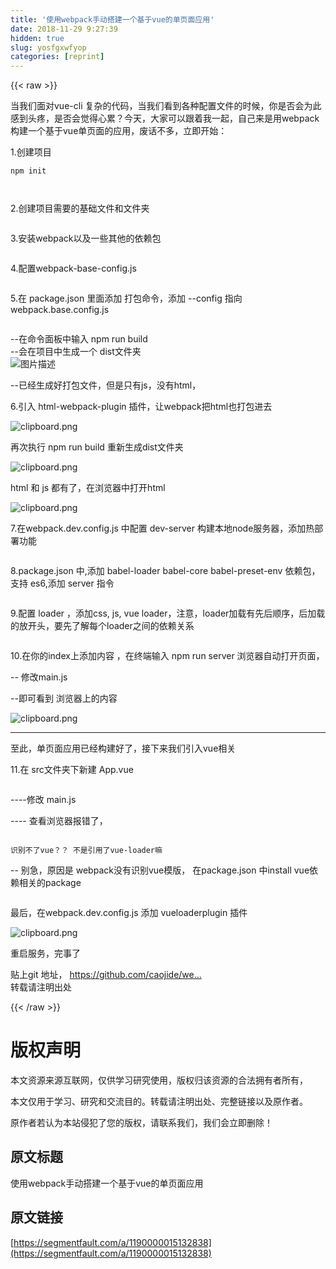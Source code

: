 ```yaml
---
title: '使用webpack手动搭建一个基于vue的单页面应用' 
date: 2018-11-29 9:27:39
hidden: true
slug: yosfgxwfyop
categories: [reprint]
---
```


{{< raw >}}

                    
<p>&#x5F53;&#x6211;&#x4EEC;&#x9762;&#x5BF9;vue-cli &#x590D;&#x6742;&#x7684;&#x4EE3;&#x7801;&#xFF0C;&#x5F53;&#x6211;&#x4EEC;&#x770B;&#x5230;&#x5404;&#x79CD;&#x914D;&#x7F6E;&#x6587;&#x4EF6;&#x7684;&#x65F6;&#x5019;&#xFF0C;&#x4F60;&#x662F;&#x5426;&#x4F1A;&#x4E3A;&#x6B64;&#x611F;&#x5230;&#x5934;&#x75BC;&#xFF0C;&#x662F;&#x5426;&#x4F1A;&#x89C9;&#x5F97;&#x5FC3;&#x7D2F;&#xFF1F;&#x4ECA;&#x5929;&#xFF0C;&#x5927;&#x5BB6;&#x53EF;&#x4EE5;&#x8DDF;&#x7740;&#x6211;&#x4E00;&#x8D77;&#xFF0C;&#x81EA;&#x5DF1;&#x6765;&#x662F;&#x7528;webpack &#x6784;&#x5EFA;&#x4E00;&#x4E2A;&#x57FA;&#x4E8E;vue&#x5355;&#x9875;&#x9762;&#x7684;&#x5E94;&#x7528;&#xFF0C;&#x5E9F;&#x8BDD;&#x4E0D;&#x591A;&#xFF0C;&#x7ACB;&#x5373;&#x5F00;&#x59CB;&#xFF1A;</p>
<p>1.&#x521B;&#x5EFA;&#x9879;&#x76EE;</p>
<div class="widget-codetool" style="display:none;">
      <div class="widget-codetool--inner">
      <span class="selectCode code-tool" data-toggle="tooltip" data-placement="top" title="" data-original-title="&#x5168;&#x9009;"></span>
      <span type="button" class="copyCode code-tool" data-toggle="tooltip" data-placement="top" data-clipboard-text="npm init 
  " title="" data-original-title="&#x590D;&#x5236;"></span>
      <span type="button" class="saveToNote code-tool" data-toggle="tooltip" data-placement="top" title="" data-original-title="&#x653E;&#x8FDB;&#x7B14;&#x8BB0;"></span>
      </div>
      </div><pre class="hljs coffeescript"><code><span class="hljs-built_in">npm</span> init 
  </code></pre>
<p><span class="img-wrap"><img data-src="/img/bVbbBQv?w=2010&amp;h=432" src="https://static.alili.tech/img/bVbbBQv?w=2010&amp;h=432" alt="" title="" style="cursor: pointer; display: inline;"></span></p>
<p>2.&#x521B;&#x5EFA;&#x9879;&#x76EE;&#x9700;&#x8981;&#x7684;&#x57FA;&#x7840;&#x6587;&#x4EF6;&#x548C;&#x6587;&#x4EF6;&#x5939;</p>
<p><span class="img-wrap"><img data-src="/img/bVbbB7U?w=1262&amp;h=548" src="https://static.alili.tech/img/bVbbB7U?w=1262&amp;h=548" alt="" title="" style="cursor: pointer; display: inline;"></span></p>
<p>3.&#x5B89;&#x88C5;webpack&#x4EE5;&#x53CA;&#x4E00;&#x4E9B;&#x5176;&#x4ED6;&#x7684;&#x4F9D;&#x8D56;&#x5305;</p>
<p><span class="img-wrap"><img data-src="/img/bVbbCtB?w=1704&amp;h=814" src="https://static.alili.tech/img/bVbbCtB?w=1704&amp;h=814" alt="" title="" style="cursor: pointer; display: inline;"></span></p>
<p>4.&#x914D;&#x7F6E;webpack-base-config.js</p>
<p><span class="img-wrap"><img data-src="/img/bVbbD3o?w=2412&amp;h=686" src="https://static.alili.tech/img/bVbbD3o?w=2412&amp;h=686" alt="" title="" style="cursor: pointer; display: inline;"></span></p>
<p>5.&#x5728; package.json &#x91CC;&#x9762;&#x6DFB;&#x52A0; &#x6253;&#x5305;&#x547D;&#x4EE4;&#xFF0C;&#x6DFB;&#x52A0; --config &#x6307;&#x5411; webpack.base.config.js</p>
<p><span class="img-wrap"><img data-src="/img/bVbbD3I?w=2558&amp;h=426" src="https://static.alili.tech/img/bVbbD3I?w=2558&amp;h=426" alt="" title="" style="cursor: pointer; display: inline;"></span></p>
<p>--&#x5728;&#x547D;&#x4EE4;&#x9762;&#x677F;&#x4E2D;&#x8F93;&#x5165; npm run build<br>   --&#x4F1A;&#x5728;&#x9879;&#x76EE;&#x4E2D;&#x751F;&#x6210;&#x4E00;&#x4E2A; dist&#x6587;&#x4EF6;&#x5939;<br><span class="img-wrap"><img data-src="/img/bVbbCvN?w=4320&amp;h=1348" src="https://static.alili.tech/img/bVbbCvN?w=4320&amp;h=1348" alt="&#x56FE;&#x7247;&#x63CF;&#x8FF0;" title="&#x56FE;&#x7247;&#x63CF;&#x8FF0;" style="cursor: pointer; display: inline;"></span></p>
<p>--&#x5DF2;&#x7ECF;&#x751F;&#x6210;&#x597D;&#x6253;&#x5305;&#x6587;&#x4EF6;&#xFF0C;&#x4F46;&#x662F;&#x53EA;&#x6709;js&#xFF0C;&#x6CA1;&#x6709;html&#xFF0C;</p>
<p>6.&#x5F15;&#x5165; html-webpack-plugin &#x63D2;&#x4EF6;&#xFF0C;&#x8BA9;webpack&#x628A;html&#x4E5F;&#x6253;&#x5305;&#x8FDB;&#x53BB;</p>
<p><span class="img-wrap"><img data-src="/img/bVbbD4H?w=2204&amp;h=748" src="https://static.alili.tech/img/bVbbD4H?w=2204&amp;h=748" alt="clipboard.png" title="clipboard.png" style="cursor: pointer; display: inline;"></span></p>
<p>&#x518D;&#x6B21;&#x6267;&#x884C; npm run build  &#x91CD;&#x65B0;&#x751F;&#x6210;dist&#x6587;&#x4EF6;&#x5939;</p>
<p><span class="img-wrap"><img data-src="/img/bVbbCxV?w=2678&amp;h=742" src="https://static.alili.tech/img/bVbbCxV?w=2678&amp;h=742" alt="clipboard.png" title="clipboard.png" style="cursor: pointer; display: inline;"></span></p>
<p>html &#x548C; js &#x90FD;&#x6709;&#x4E86;&#xFF0C;&#x5728;&#x6D4F;&#x89C8;&#x5668;&#x4E2D;&#x6253;&#x5F00;html</p>
<p><span class="img-wrap"><img data-src="/img/bVbbCyE?w=1177&amp;h=642" src="https://static.alili.tech/img/bVbbCyE?w=1177&amp;h=642" alt="clipboard.png" title="clipboard.png" style="cursor: pointer; display: inline;"></span></p>
<p>7.&#x5728;webpack.dev.config.js &#x4E2D;&#x914D;&#x7F6E; dev-server &#x6784;&#x5EFA;&#x672C;&#x5730;node&#x670D;&#x52A1;&#x5668;&#xFF0C;&#x6DFB;&#x52A0;&#x70ED;&#x90E8;&#x7F72;&#x529F;&#x80FD;</p>
<p><span class="img-wrap"><img data-src="/img/bVbbCzG?w=2620&amp;h=1022" src="https://static.alili.tech/img/bVbbCzG?w=2620&amp;h=1022" alt="" title="" style="cursor: pointer; display: inline;"></span></p>
<p>8.package.json &#x4E2D;,&#x6DFB;&#x52A0; babel-loader babel-core babel-preset-env &#x4F9D;&#x8D56;&#x5305;&#xFF0C;&#x652F;&#x6301; es6,&#x6DFB;&#x52A0; server &#x6307;&#x4EE4;</p>
<p><span class="img-wrap"><img data-src="/img/bVbbD52?w=2450&amp;h=954" src="https://static.alili.tech/img/bVbbD52?w=2450&amp;h=954" alt="" title="" style="cursor: pointer; display: inline;"></span></p>
<p>9.&#x914D;&#x7F6E; loader &#xFF0C;&#x6DFB;&#x52A0;css, js, vue loader&#xFF0C;&#x6CE8;&#x610F;&#xFF0C;loader&#x52A0;&#x8F7D;&#x6709;&#x5148;&#x540E;&#x987A;&#x5E8F;&#xFF0C;&#x540E;&#x52A0;&#x8F7D;&#x7684;&#x653E;&#x5F00;&#x5934;&#xFF0C;&#x8981;&#x5148;&#x4E86;&#x89E3;&#x6BCF;&#x4E2A;loader&#x4E4B;&#x95F4;&#x7684;&#x4F9D;&#x8D56;&#x5173;&#x7CFB;</p>
<p><span class="img-wrap"><img data-src="/img/bVbbEs4?w=2820&amp;h=1434" src="https://static.alili.tech/img/bVbbEs4?w=2820&amp;h=1434" alt="" title="" style="cursor: pointer; display: inline;"></span></p>
<p>10.&#x5728;&#x4F60;&#x7684;index&#x4E0A;&#x6DFB;&#x52A0;&#x5185;&#x5BB9; &#xFF0C;&#x5728;&#x7EC8;&#x7AEF;&#x8F93;&#x5165; npm run server &#x6D4F;&#x89C8;&#x5668;&#x81EA;&#x52A8;&#x6253;&#x5F00;&#x9875;&#x9762;&#xFF0C;</p>
<p>-- &#x4FEE;&#x6539;main.js </p>
<p><span class="img-wrap"><img data-src="/img/bVbbEvd?w=2340&amp;h=1100" src="https://static.alili.tech/img/bVbbEvd?w=2340&amp;h=1100" alt="" title="" style="cursor: pointer;"></span><br>  --&#x5373;&#x53EF;&#x770B;&#x5230; &#x6D4F;&#x89C8;&#x5668;&#x4E0A;&#x7684;&#x5185;&#x5BB9; </p>
<p><span class="img-wrap"><img data-src="/img/bVbbEvh?w=1052&amp;h=409" src="https://static.alili.tech/img/bVbbEvh?w=1052&amp;h=409" alt="clipboard.png" title="clipboard.png" style="cursor: pointer; display: inline;"></span></p>
<hr>
<p>&#x81F3;&#x6B64;&#xFF0C;&#x5355;&#x9875;&#x9762;&#x5E94;&#x7528;&#x5DF2;&#x7ECF;&#x6784;&#x5EFA;&#x597D;&#x4E86;&#xFF0C;&#x63A5;&#x4E0B;&#x6765;&#x6211;&#x4EEC;&#x5F15;&#x5165;vue&#x76F8;&#x5173;</p>
<p>11.&#x5728; src&#x6587;&#x4EF6;&#x5939;&#x4E0B;&#x65B0;&#x5EFA; App.vue </p>
<p><span class="img-wrap"><img data-src="/img/bVbbEv4?w=2064&amp;h=778" src="https://static.alili.tech/img/bVbbEv4?w=2064&amp;h=778" alt="" title="" style="cursor: pointer; display: inline;"></span></p>
<p>----&#x4FEE;&#x6539; main.js </p>
<p><span class="img-wrap"><img data-src="/img/bVbbEwq?w=2044&amp;h=772" src="https://static.alili.tech/img/bVbbEwq?w=2044&amp;h=772" alt="" title="" style="cursor: pointer; display: inline;"></span><br> ---- &#x67E5;&#x770B;&#x6D4F;&#x89C8;&#x5668;&#x62A5;&#x9519;&#x4E86;&#xFF0C;</p>
<p><span class="img-wrap"><img data-src="/img/bVbbEws?w=642&amp;h=346" src="https://static.alili.tech/img/bVbbEws?w=642&amp;h=346" alt="" title="" style="cursor: pointer; display: inline;"></span></p>
<div class="widget-codetool" style="display:none;">
      <div class="widget-codetool--inner">
      <span class="selectCode code-tool" data-toggle="tooltip" data-placement="top" title="" data-original-title="&#x5168;&#x9009;"></span>
      <span type="button" class="copyCode code-tool" data-toggle="tooltip" data-placement="top" data-clipboard-text="&#x8BC6;&#x522B;&#x4E0D;&#x4E86;vue&#xFF1F;&#xFF1F; &#x4E0D;&#x662F;&#x5F15;&#x7528;&#x4E86;vue-loader&#x561B;" title="" data-original-title="&#x590D;&#x5236;"></span>
      <span type="button" class="saveToNote code-tool" data-toggle="tooltip" data-placement="top" title="" data-original-title="&#x653E;&#x8FDB;&#x7B14;&#x8BB0;"></span>
      </div>
      </div><pre class="hljs"><code style="word-break: break-word; white-space: initial;">&#x8BC6;&#x522B;&#x4E0D;&#x4E86;vue&#xFF1F;&#xFF1F; &#x4E0D;&#x662F;&#x5F15;&#x7528;&#x4E86;vue-loader&#x561B;</code></pre>
<p>-- &#x522B;&#x6025;&#xFF0C;&#x539F;&#x56E0;&#x662F; webpack&#x6CA1;&#x6709;&#x8BC6;&#x522B;vue&#x6A21;&#x7248;&#xFF0C; &#x5728;package.json &#x4E2D;install vue&#x4F9D;&#x8D56;&#x76F8;&#x5173;&#x7684;package</p>
<p><span class="img-wrap"><img data-src="/img/bVbbEIl?w=2246&amp;h=598" src="https://static.alili.tech/img/bVbbEIl?w=2246&amp;h=598" alt="" title="" style="cursor: pointer; display: inline;"></span></p>
<p>&#x6700;&#x540E;&#xFF0C;&#x5728;webpack.dev.config.js &#x6DFB;&#x52A0; vueloaderplugin &#x63D2;&#x4EF6; </p>
<p><span class="img-wrap"><img data-src="/img/bVbbETD?w=2354&amp;h=1138" src="https://static.alili.tech/img/bVbbETD?w=2354&amp;h=1138" alt="clipboard.png" title="clipboard.png" style="cursor: pointer; display: inline;"></span></p>
<p>&#x91CD;&#x542F;&#x670D;&#x52A1;&#xFF0C;&#x5B8C;&#x4E8B;&#x4E86; </p>
<p><span class="img-wrap"><img data-src="/img/bVbbETT?w=1833&amp;h=563" src="https://static.alili.tech/img/bVbbETT?w=1833&amp;h=563" alt="" title="" style="cursor: pointer; display: inline;"></span><br>&#x8D34;&#x4E0A;git &#x5730;&#x5740;&#xFF0C; <a href="https://github.com/caojide/webpack-vue" rel="nofollow noreferrer" target="_blank">https://github.com/caojide/we...</a><br>&#x8F6C;&#x8F7D;&#x8BF7;&#x6CE8;&#x660E;&#x51FA;&#x5904;</p>

                
{{< /raw >}}

# 版权声明
本文资源来源互联网，仅供学习研究使用，版权归该资源的合法拥有者所有，

本文仅用于学习、研究和交流目的。转载请注明出处、完整链接以及原作者。

原作者若认为本站侵犯了您的版权，请联系我们，我们会立即删除！

## 原文标题
使用webpack手动搭建一个基于vue的单页面应用

## 原文链接
[https://segmentfault.com/a/1190000015132838](https://segmentfault.com/a/1190000015132838)

